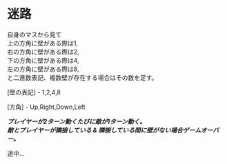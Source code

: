 # 迷路

自身のマスから見て  
上の方角に壁がある際は1,  
右の方角に壁がある際は2,  
下の方角に壁がある際は4,  
左の方角に壁がある際は8,  
と二進数表記、複数壁が存在する場合はその数を足す。  

[壁の表記] - 1,2,4,8
  
[方角] - Up,Right,Down,Left  

***プレイヤーが2ターン動くたびに敵が1ターン動く。  
敵とプレイヤーが隣接している & 隣接している間に壁がない場合ゲームオーバー。***  

途中...

